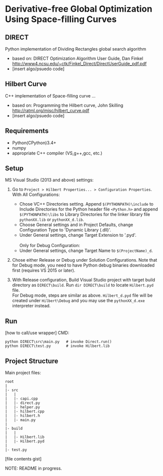 # Derivative-free Global Optimization Using Space-filling Curves
## DIRECT
Python implementation of Dividing Rectangles global search algorithm
- based on: DIRECT Optimization Algorithm User Guide, Dan Finkel <br />
  http://www4.ncsu.edu/~ctk/Finkel_Direct/DirectUserGuide_pdf.pdf
- [insert algo/psuedo code]

## Hilbert Curve
C++ implementation of Space-filling curve ...
- based on: Programming the Hilbert curve, John Skilling <br />
  http://ratml.org/misc/hilbert_curve.pdf
- [insert algo/psuedo code]


## Requirements
- Python(CPython)3.4+
- numpy
- appropriate C++ compiler (VS,g++,gcc, etc.)

## Setup
MS Visual Studio (2013 and above) settings:
1. Go to `Project > Hilbert Properties... > Configuration Properties`. With All Configurations:
   - Chose VC++ Directories setting. Append `$(PYTHONPATH)\include` to Include Directories for the Python header file `<Python.h>` and append `$(PYTHONPATH)\libs` to Library Directories for the linker library file `pythonXX.lib` or `pythonXX_d.lib`.
   - Choose General settings and in Project Defaults, change Configuration Type to 'Dynamic Library (.dll)'.
   - Under General settings, change Target Extension to '.pyd'. 
   <br /><br />
   Only for Debug Configuration:
   - Under General settings, change Target Name to `$(ProjectName)_d`.

2. Chose either Release or Debug under Solution Configurations. Note that for Debug mode, you need to have Python debug binaries downloaded first (requires VS 2015 or later).

3. With Release configuration, Build Visual Studio project with target build directory as `DIRECT\build`. Run `dir DIRECT\build` to locate `Hilbert.pyd` file. <br />
   For Debug mode, steps are similar as above. `Hilbert_d.pyd` file will be created under `Hilbert\Debug` and you may use the `pythonXX_d.exe` interpreter instead.

## Run
[how to call/use wrapper]
CMD:
```Shell
python DIRECT\src\main.py	# invoke Direct.run()
python DIRECT\test.py		# invoke Hilbert.lib
```

## Project Structure
Main project files:
```
root
|
|- src
|	|
|	|- capi.cpp
|	|- direct.py
|	|- helper.py
|	|- hilbert.cpp
|	|- hilbert.h
|	|- main.py
|
|- build
|	|
|	|- Hilbert.lib
|	|- Hilbert.pyd
|
|- test.py
```
[file contents gist]

NOTE: README in progress.
